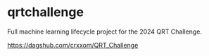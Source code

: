 # qrtchallenge

Full machine learning lifecycle project for the 2024 QRT Challenge. 

https://dagshub.com/crxxom/QRT_Challenge

